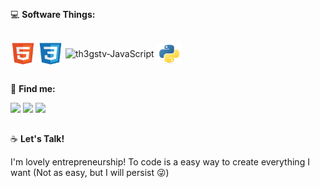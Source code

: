 ##
💻 **Software Things:** 
<div align="center">
</div>
<div style="display: inline_block"><br>
  <img align="center" alt="th3gstv-HTML" height="35" width="40" src="https://raw.githubusercontent.com/devicons/devicon/master/icons/html5/html5-original.svg">
  <img align="center" alt="th3gstv-CSS" height="35" width="40" src="https://raw.githubusercontent.com/devicons/devicon/master/icons/css3/css3-original.svg">
  <img align="center" alt="th3gstv-JavaScript" height="35" width="40" src="https://cdn.jsdelivr.net/gh/devicons/devicon/icons/javascript/javascript-original.svg">
  <img align="center" alt="th3gstv-Python" height="35" width="40" src="https://raw.githubusercontent.com/devicons/devicon/master/icons/python/python-original.svg">
</div>
  

##
🔭 **Find me:**
<div> 
<a href="https://instagram.com/_gustavin07" target="_blank"><img src="https://img.shields.io/badge/-Instagram-%23E4405F?style=for-the-badge&logo=instagram&logoColor=white" target="_blank"></a>
  <a href = "mailto:gstvoaugusto@gmail.com"><img src="https://img.shields.io/badge/-Gmail-%23333?style=for-the-badge&logo=gmail&logoColor=white" target="_blank"></a>
  <a href="https://www.linkedin.com/in/gustavo-augusto-637757202/" target="_blank"><img src="https://img.shields.io/badge/-LinkedIn-%230077B5?style=for-the-badge&logo=linkedin&logoColor=white" target="_blank"></a>  
</div>

##
☕ **Let's Talk!**
<div>
I'm lovely entrepreneurship! To code is a easy way to create everything I want (Not as easy, but I will persist 😜)
</div>
